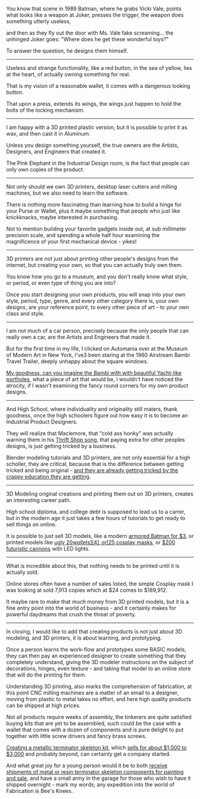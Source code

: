 You know that scene in 1989 Batman, where he grabs Vicki Vale,
points what looks like a weapon at Joker, presses the trigger, the weapon does something utterly useless,

and then as they fly out the door with Ms. Vale fake screaming...
the unhinged Joker goes: "Where does he get these wonderful toys?"

To answer the question,
he designs them himself.

---

Useless and strange functionality,
like a red button, in the sea of yellow, lies at the heart, of actually owning something for real.

That is my vision of a reasonable wallet,
it comes with a dangerous looking button.

That upon a press, extends its wings,
the wings just happen to hold the bolts of the locking mechanism.

---

I am happy with a 3D printed plastic version,
but it is possible to print it as wax, and then cast it in Aluminum.

Unless you design something yourself,
the true owners are the Artists, Designers, and Engineers that created it.

The Pink Elephant in the Industrial Design room,
is the fact that people can only own copies of the product.

---

Not only should we own 3D printers, desktop laser cutters and milling machines,
but we also need to learn the software.

There is nothing more fascinating than learning how to build a hinge for your Purse or Wallet,
plus it maybe something that people who just like knickknacks, maybe interested in purchasing.

Not to mention building your favorite gadgets inside out, at sub millimeter precision scale,
and spending a whole half hour examining the magnificence of your first mechanical device - yikes!

---

3D printers are not just about printing other people's designs from the internet,
but creating your own, so that you can actually truly own them.

You know how you go to a museum,
and you don't really know what style, or period, or even type of thing you are into?

Once you start designing your own products, you will snap into your own style, period, type, genre, and every other category there is,
your own designs, are your reference point, to every other piece of art - to your own class and style.

---

I am not much of a car person, precisely because the only people that can really own a car,
are the Artists and Engineers that made it.

But for the first time in my life, I clicked on Automania over at the Museum of Modern Art in New York,
I've3 been staring at the 1960 Airstream Bambi Travel Trailer, deeply unhappy about the square windows.

[My goodness, can you imagine the Bambi with with beautiful Yacht-like portholes][1], what a piece of art that would be,
I wouldn't have noticed the atrocity, if I wasn't examining the fancy round corners for my own product designs.

---

And High School, where individuality and originality still maters, thank goodness,
once the high schoolers figure out how easy it is to become an Industrial Product Designers.

They will realize that Maclemore, that "cold ass honky" was actually warning them in his [Thrift Shop song][10],
that paying extra for other peoples designs, is just getting tricked by a business.

Blender modeling tutorials and 3D printers, are not only essential for a high scholler,
they are critical, because that is the difference between getting tricked and being original - [and they are already getting tricked by the crappy education they are getting][2].

---

3D Modeling original creations and printing them out on 3D printers,
creates an interesting career path.

High school diploma, and college debt is supposed to lead us to a carrer,
but in the modern age it just takes a few hours of tutorials to get ready to sell things on online.

It is possible to just sell 3D models, like a modern [armored Batman for $3][3],
or printed models like [ugly $20 wallets][4], or [$25 cosplay masks][5], or [$200 futuristic cannons][6] with LED lights.

---

What is incredible about this,
that nothing needs to be printed until it is actually sold.

Online stores often have a number of sales listed,
the simple Cosplay mask I was looking at sold 7,913 copies which at $24 comes to $189,912.

It maybe rare to make that much money from 3D printed models,
but it is a fine entry point into the world of business - and it certainly makes for powerful daydreams that crush the threat of poverty.

---

In closing, I would like to add that creating products is not just about 3D modeling, and 3D printers,
it is about learning, and prototyping.

Once a person learns the work-flow and prototypes some BASIC models, they can then pay an experienced designer to create something that they completely understand,
giving the 3D modeler instructions on the subject of decorations, hinges, even texture - and taking that model to an online store that will do the printing for them.

Understanding 3D printing, also marks the comprehension of fabrication, at this point CNC milling machines are a matter of an email to a designer,
moving from plastic to metal takes no effort, and here high quality products can be shipped at high prices.

Not all products require weeks of assembly, the tinkerers are quite satisfied buying kits that are yet to be assembled,
such could be the case with a wallet that comes with a dozen of components and is pure delight to put together with little screw drivers and fancy brass screws.

[Creating a metallic terminator skeleton kit][7], which [sells for about $1,000 to $3,000][8] and probably beyond,
can certainly get a company started.

And what great joy for a young person would it be to both [receive shipments of metal or resin terminator skeleton components for painting and sale][9],
and have a small army in the garage for those who wish to have it shipped overnight - mark my words; any expedition into the world of Fabrication is Bee's Knees.


[1]: https://www.moma.org/audio/playlist/314/4070
[2]: https://www.youtube.com/watch?v=fmoor8DwqW4
[3]: https://www.etsy.com/listing/1053287872/tl-batman-3d-print-model-diorama-dc
[4]: https://www.etsy.com/listing/758508704/hardshell-wallet-credit-card-holder-3d
[5]: https://www.etsy.com/listing/980724019/anime-battle-mech-cosplay-mask-made-in
[6]: https://www.etsy.com/listing/900900492/cold-gun-cosplay-3d-printed-leds-stand
[7]: https://www.youtube.com/watch?v=aKflhTrRh2k
[8]: https://www.etsy.com/listing/903647318/terminator-t-800-full-scale-resin-cast
[9]: https://www.youtube.com/watch?v=aYfeGfMey24
[10]: https://www.youtube.com/watch?v=QK8mJJJvaes
